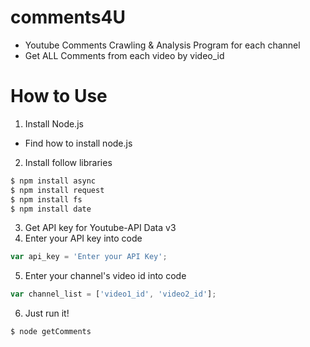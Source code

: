 # comments4U
* Youtube Comments Crawling & Analysis Program for each channel
* Get ALL Comments from each video by video_id

# How to Use
1. Install Node.js
* Find how to install node.js
2. Install follow libraries
```bash
$ npm install async
$ npm install request
$ npm install fs
$ npm install date
```
3. Get API key for Youtube-API Data v3
4. Enter your API key into code
```javascript
var api_key = 'Enter your API Key';
```
5. Enter your channel's video id into code
```javascript
var channel_list = ['video1_id', 'video2_id'];
```
6. Just run it!
```bash
$ node getComments
```
